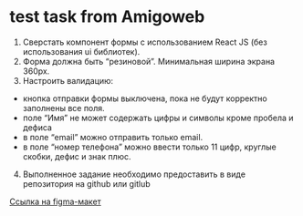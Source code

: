 # test task from Amigoweb

1. Сверстать компонент формы с использованием React JS (без использования ui библиотек).
2. Форма должна быть “резиновой”. Минимальная ширина экрана 360px.
3. Настроить валидацию: 
- кнопка отправки формы выключена, пока не будут корректно заполнены все поля.
- поле “Имя” не может содержать цифры и символы кроме пробела и дефиса
- в поле “email” можно отправить только email.
- в поле “номер телефона” можно ввести только 11 цифр, круглые скобки, дефис и знак плюс.
4. Выполненное задание необходимо предоставить в виде репозитория на github или gitlub

[Ссылка на figma-макет](https://www.figma.com/file/Lz2p2uwl96ck03V4qkJL0w/Untitled?node-id=1%3A277)